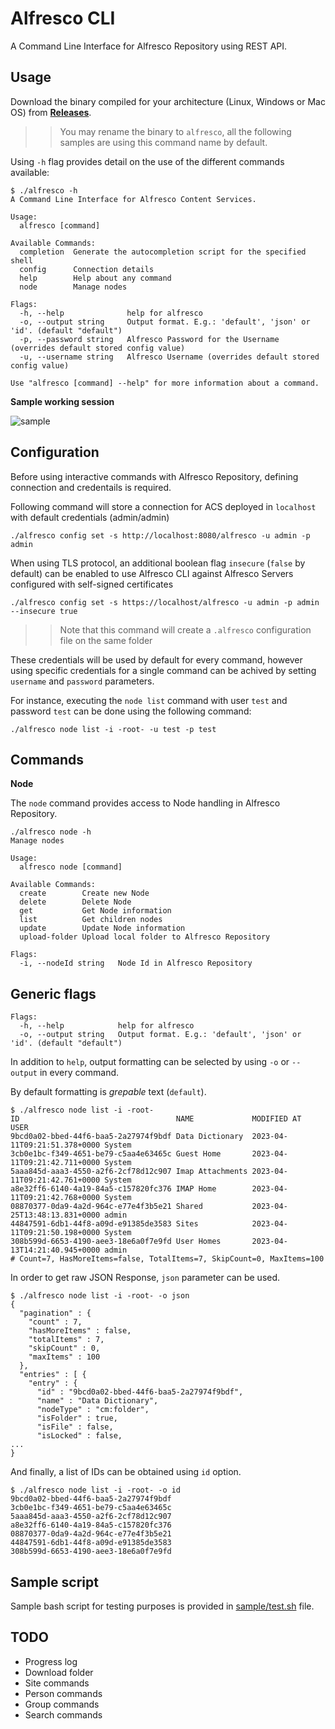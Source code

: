 # Alfresco CLI
A Command Line Interface for Alfresco Repository using REST API.

## Usage

Download the binary compiled for your architecture (Linux, Windows or Mac OS) from [**Releases**](https://github.com/aborroy/alfresco-go-cli/releases).

>> You may rename the binary to `alfresco`, all the following samples are using this command name by default.

Using `-h` flag provides detail on the use of the different commands available:

```
$ ./alfresco -h
A Command Line Interface for Alfresco Content Services.

Usage:
  alfresco [command]

Available Commands:
  completion  Generate the autocompletion script for the specified shell
  config      Connection details
  help        Help about any command
  node        Manage nodes

Flags:
  -h, --help              help for alfresco
  -o, --output string     Output format. E.g.: 'default', 'json' or 'id'. (default "default")
  -p, --password string   Alfresco Password for the Username (overrides default stored config value)
  -u, --username string   Alfresco Username (overrides default stored config value)

Use "alfresco [command] --help" for more information about a command.
```

**Sample working session**

![sample](https://user-images.githubusercontent.com/48685308/234789201-59f39749-da46-4630-9562-089f826e8ea9.gif)

## Configuration

Before using interactive commands with Alfresco Repository, defining connection and credentails is required.

Following command will store a connection for ACS deployed in `localhost` with default credentials (admin/admin)

```
./alfresco config set -s http://localhost:8080/alfresco -u admin -p admin
```

When using TLS protocol, an additional boolean flag `insecure` (`false` by default) can be enabled to use Alfresco CLI against Alfresco Servers configured with self-signed certificates

```
./alfresco config set -s https://localhost/alfresco -u admin -p admin --insecure true
```

>> Note that this command will create a `.alfresco` configuration file on the same folder

These credentials will be used by default for every command, however using specific credentials for a single command can be achived by setting `username` and `password` parameters. 

For instance, executing the `node list` command with user `test` and password `test` can be done using the following command:

```
./alfresco node list -i -root- -u test -p test
```

## Commands

**Node**

The `node` command provides access to Node handling in Alfresco Repository.

```
./alfresco node -h
Manage nodes

Usage:
  alfresco node [command]

Available Commands:
  create        Create new Node
  delete        Delete Node
  get           Get Node information
  list          Get children nodes
  update        Update Node information
  upload-folder Upload local folder to Alfresco Repository

Flags:
  -i, --nodeId string   Node Id in Alfresco Repository
```

## Generic flags

```
Flags:
  -h, --help            help for alfresco
  -o, --output string   Output format. E.g.: 'default', 'json' or 'id'. (default "default")
```

In addition to `help`, output formatting can be selected by using `-o` or `--output` in every command.

By default formatting is *grepable* text (`default`).

```
$ ./alfresco node list -i -root-
ID                                   NAME             MODIFIED AT                  USER
9bcd0a02-bbed-44f6-baa5-2a27974f9bdf Data Dictionary  2023-04-11T09:21:51.378+0000 System
3cb0e1bc-f349-4651-be79-c5aa4e63465c Guest Home       2023-04-11T09:21:42.711+0000 System
5aaa845d-aaa3-4550-a2f6-2cf78d12c907 Imap Attachments 2023-04-11T09:21:42.761+0000 System
a8e32ff6-6140-4a19-84a5-c157820fc376 IMAP Home        2023-04-11T09:21:42.768+0000 System
08870377-0da9-4a2d-964c-e77e4f3b5e21 Shared           2023-04-25T13:48:13.831+0000 admin
44847591-6db1-44f8-a09d-e91385de3583 Sites            2023-04-11T09:21:50.198+0000 System
308b599d-6653-4190-aee3-18e6a0f7e9fd User Homes       2023-04-13T14:21:40.945+0000 admin
# Count=7, HasMoreItems=false, TotalItems=7, SkipCount=0, MaxItems=100
```

In order to get raw JSON Response, `json` parameter can be used.

```
$ ./alfresco node list -i -root- -o json
{
  "pagination" : {
    "count" : 7,
    "hasMoreItems" : false,
    "totalItems" : 7,
    "skipCount" : 0,
    "maxItems" : 100
  },
  "entries" : [ {
    "entry" : {
      "id" : "9bcd0a02-bbed-44f6-baa5-2a27974f9bdf",
      "name" : "Data Dictionary",
      "nodeType" : "cm:folder",
      "isFolder" : true,
      "isFile" : false,
      "isLocked" : false,
...
}
```

And finally, a list of IDs can be obtained using `id` option.

```
$ ./alfresco node list -i -root- -o id
9bcd0a02-bbed-44f6-baa5-2a27974f9bdf
3cb0e1bc-f349-4651-be79-c5aa4e63465c
5aaa845d-aaa3-4550-a2f6-2cf78d12c907
a8e32ff6-6140-4a19-84a5-c157820fc376
08870377-0da9-4a2d-964c-e77e4f3b5e21
44847591-6db1-44f8-a09d-e91385de3583
308b599d-6653-4190-aee3-18e6a0f7e9fd
```

## Sample script

Sample bash script for testing purposes is provided in [sample/test.sh](sample/test.sh) file.

## TODO

* Progress log
* Download folder
* Site commands
* Person commands
* Group commands
* Search commands
